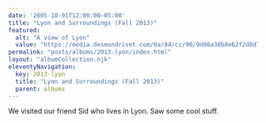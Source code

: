 ```yaml
---
date: '2005-10-01T12:00:00-05:00'
title: "Lyon and Surroundings (Fall 2013)"
featured:
  alt: "A view of Lyon"
  value: "https://media.desmondrivet.com/0a/84/cc/90/9d86a38b8e62f2d8d7b2cea0945edfd41ea49fa9e8b1832e0769f894.jpg"
permalink: "posts/albums/2013-lyon/index.html"
layout: "albumCollection.njk"
eleventyNavigation:
  key: 2013-lyon
  title: "Lyon and Surroundings (Fall 2013)"
  parent: albums
---
```


We visited our friend Sid who lives in Lyon.  Saw some cool stuff.
